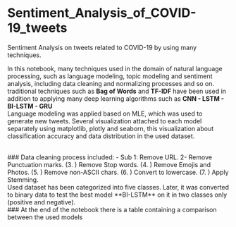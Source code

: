 # Sentiment_Analysis_of_COVID-19_tweets
Sentiment Analysis on tweets related to COVID-19 by using many techniques.<br/>

In this notebook, many techniques used in the domain of natural language processing, such as language modeling, topic modeling and sentiment analysis,  including data cleaning and normalizing  processes and so on. 
traditional techniques such as **Bag of Words** and **TF-IDF** have been used in addition to applying many deep learning algorithms such as **CNN - LSTM - BI-LSTM - GRU**<br/>
Language modeling was applied based on MLE, which was used to generate new tweets.
Several visualization attached to each model separately using matplotlib, plotly and seaborn, this visualization about classification accuracy and data distribution in the used dataset.

<br/>
### Data cleaning process included: 
  - Sub 1: Remove URL.
2- Remove Punctuation marks.
(3. ) Remove Stop words.
(4. ) Remove Emojis and Photos.
(5. ) Remove non-ASCII chars.
(6. ) Convert to lowercase.
(7. ) Apply Stemming.
<br/>
Used dataset has been categorized into five classes.
Later, it was converted to binary data to test the best model **BI-LSTM** on it in two classes only (positive and negative).
<br/>
### At the end of the notebook there is a table containing a comparison between the used models
